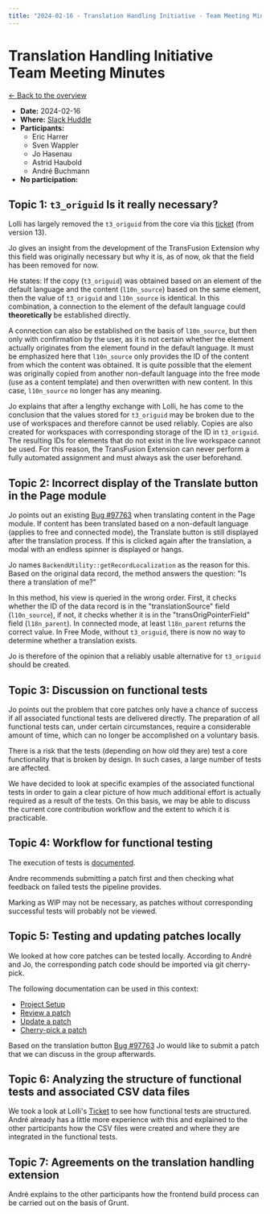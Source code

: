 ```yaml
---
title: "2024-02-16 - Translation Handling Initiative - Team Meeting Minutes"
---
```


# Translation Handling Initiative<br>Team Meeting Minutes

[← Back to the overview](https://notes.typo3.org/s/f3ae8fZSD)

- **Date:** 2024-02-16<br>
- **Where:** [Slack Huddle](https://app.slack.com/huddle/T024TUMLZ/C05D7UF1L8M)
- **Participants:**
    - Eric Harrer
    - Sven Wappler
    - Jo Hasenau
    - Astrid Haubold
    - André Buchmann
- **No participation:**

## Topic 1: `t3_origuid` Is it really necessary?

Lolli has largely removed the `t3_origuid` from the core via this [ticket](https://review.typo3.org/c/Packages/TYPO3.CMS/+/82888) (from version 13).

Jo gives an insight from the development of the TransFusion Extension why this field was originally necessary but why it is, as of now, ok that the field has been removed for now.

He states: If the copy (`t3_origuid`) was obtained based on an element of the default language and the content (`l10n_source`) based on the same element, then the value of `t3_origuid` and `l10n_source` is identical. In this combination, a connection to the element of the default language could **theoretically** be established directly.

A connection can also be established on the basis of `l10n_source`, but then only with confirmation by the user, as it is not certain whether the element actually originates from the element found in the default language. It must be emphasized here that `l10n_source` only provides the ID of the content from which the content was obtained. It is quite possible that the element was originally copied from another non-default language into the free mode (use as a content template) and then overwritten with new content. In this case, `l10n_source` no longer has any meaning.

Jo explains that after a lengthy exchange with Lolli, he has come to the conclusion that the values stored for `t3_origuid` may be broken due to the use of workspaces and therefore cannot be used reliably. Copies are also created for workspaces with corresponding storage of the ID in `t3_origuid`. The resulting IDs for elements that do not exist in the live workspace cannot be used. For this reason, the TransFusion Extension can never perform a fully automated assignment and must always ask the user beforehand.

## Topic 2: Incorrect display of the Translate button in the Page module

Jo points out an existing [Bug #97763](https://forge.typo3.org/issues/97763) when translating content in the Page module. If content has been translated based on a non-default language (applies to free and connected mode), the Translate button is still displayed after the translation process. If this is clicked again after the translation, a modal with an endless spinner is displayed or hangs.

Jo names `BackendUtility::getRecordLocalization` as the reason for this. Based on the original data record, the method answers the question: "Is there a translation of me?"

In this method, his view is queried in the wrong order. First, it checks whether the ID of the data record is in the "translationSource" field (`l10n_source`), if not, it checks whether it is in the "transOrigPointerField" field (`l18n_parent`). In connected mode, at least `l18n_parent` returns the correct value. In Free Mode, without `t3_origuid`, there is now no way to determine whether a translation exists.

Jo is therefore of the opinion that a reliably usable alternative for `t3_origuid` should be created.

## Topic 3: Discussion on functional tests

Jo points out the problem that core patches only have a chance of success if all associated functional tests are delivered directly. The preparation of all functional tests can, under certain circumstances, require a considerable amount of time, which can no longer be accomplished on a voluntary basis.

There is a risk that the tests (depending on how old they are) test a core functionality that is broken by design. In such cases, a large number of tests are affected.

We have decided to look at specific examples of the associated functional tests in order to gain a clear picture of how much additional effort is actually required as a result of the tests. On this basis, we may be able to discuss the current core contribution workflow and the extent to which it is practicable.

## Topic 4: Workflow for functional testing

The execution of tests is [documented](https://docs.typo3.org/m/typo3/reference-coreapi/main/en-us/Testing/CoreTesting.html).

Andre recommends submitting a patch first and then checking what feedback on failed tests the pipeline provides.

Marking as WIP may not be necessary, as patches without corresponding successful tests will probably not be viewed.

## Topic 5: Testing and updating patches locally

We looked at how core patches can be tested locally. According to André and Jo, the corresponding patch code should be imported via git cherry-pick.

The following documentation can be used in this context:

- [Project Setup](https://docs.typo3.org/m/typo3/guide-contributionworkflow/main/en-us/Appendix/SettingUpTypo3Ddev.html#settting-up-typo3-with-ddev)
- [Review a patch](https://docs.typo3.org/m/typo3/guide-contributionworkflow/main/en-us/HandlingAPatch/Review.html)
- [Update a patch](https://docs.typo3.org/m/typo3/guide-contributionworkflow/main/en-us/HandlingAPatch/ChangeAPatch.html)
- [Cherry-pick a patch](https://docs.typo3.org/m/typo3/guide-contributionworkflow/main/en-us/HandlingAPatch/CherryPick.html#cherry-pick-a-patch)

Based on the translation button [Bug #97763](https://forge.typo3.org/issues/97763) Jo would like to submit a patch that we can discuss in the group afterwards.

## Topic 6: Analyzing the structure of functional tests and associated CSV data files

We took a look at Lolli's [Ticket](https://review.typo3.org/c/Packages/TYPO3.CMS/+/82996) to see how functional tests are structured. André already has a little more experience with this and explained to the other participants how the CSV files were created and where they are integrated in the functional tests.

## Topic 7: Agreements on the translation handling extension

André explains to the other participants how the frontend build process can be carried out on the basis of Grunt.